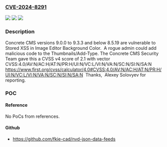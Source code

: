 ### [CVE-2024-8291](https://cve.mitre.org/cgi-bin/cvename.cgi?name=CVE-2024-8291)
![](https://img.shields.io/static/v1?label=Product&message=Concrete%20CMS&color=blue)
![](https://img.shields.io/static/v1?label=Version&message=9.0.0%3C%209.3.4%20&color=brighgreen)
![](https://img.shields.io/static/v1?label=Vulnerability&message=CWE-22%20Improper%20Limitation%20of%20a%20Pathname%20to%20a%20Restricted%20Directory%20('Path%20Traversal')&color=brighgreen)

### Description

Concrete CMS versions 9.0.0 to 9.3.3 and below 8.5.19 are vulnerable to Stored XSS in Image Editor Background Color.  A rogue admin could add malicious code to the Thumbnails/Add-Type. The Concrete CMS Security Team gave this a CVSS v4 score of 2.1 with vector  CVSS:4.0/AV:N/AC:H/AT:N/PR:H/UI:N/VC:L/VI:N/VA:N/SC:N/SI:N/SA:N https://www.first.org/cvss/calculator/4.0#CVSS:4.0/AV:N/AC:H/AT:N/PR:H/UI:N/VC:L/VI:N/VA:N/SC:N/SI:N/SA:N  Thanks,  Alexey Solovyev for reporting.

### POC

#### Reference
No PoCs from references.

#### Github
- https://github.com/fkie-cad/nvd-json-data-feeds


